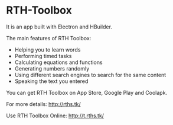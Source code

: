 # RTH-Toolbox

It is an app built with Electron and HBuilder.

The main features of RTH Toolbox:

- Helping you to learn words
- Performing timed tasks
- Calculating equations and functions
- Generating numbers randomly
- Using different search engines to search for the same content
- Speaking the text you entered

You can get RTH Toolbox on App Store, Google Play and Coolapk.

For more details: <a href="http://rths.tk/">http://rths.tk/</a>

Use RTH Toolbox Online: <a href="http://t.rths.tk/">http://t.rths.tk/</a>
